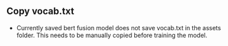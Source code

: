 ## Copy vocab.txt

* Currently saved bert fusion model does not save vocab.txt in the assets folder. This needs to be manually copied before training the model.